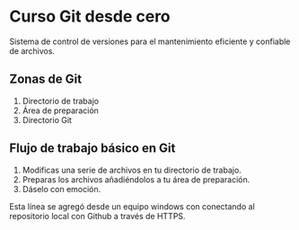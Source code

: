 # Curso Git desde cero
Sistema de control de versiones para el mantenimiento eficiente y confiable de archivos.

## Zonas de Git
1. Directorio de trabajo
2. Área de preparación
3. Directorio Git

## Flujo de trabajo básico en Git

1. Modificas una serie de archivos en tu directorio de trabajo.
2. Preparas los archivos añadiéndolos a tu área de preparación.
3. Dáselo con emoción.


Esta línea se agregó desde un equipo windows con conectando al repositorio local con Github a través de HTTPS.